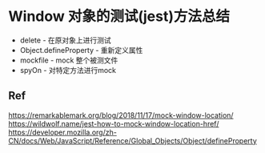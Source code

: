 
# Window 对象的测试(jest)方法总结

* delete - 在原对象上进行测试
* Object.defineProperty - 重新定义属性
* mockfile - mock 整个被测文件
* spyOn - 对特定方法进行mock


## Ref
https://remarkablemark.org/blog/2018/11/17/mock-window-location/
https://wildwolf.name/jest-how-to-mock-window-location-href/
https://developer.mozilla.org/zh-CN/docs/Web/JavaScript/Reference/Global_Objects/Object/defineProperty